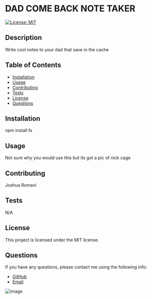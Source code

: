 # DAD COME BACK NOTE TAKER

[![License: MIT](https://img.shields.io/badge/License-MIT-yellow.svg)](https://opensource.org/licenses/MIT)

## Description

Write cool notes to your dad that save in the cache

## Table of Contents

- [Installation](#installation)
- [Usage](#usage)
- [Contributing](#contributing)
- [Tests](#tests)
- [License](#license)
- [Questions](#questions)

## Installation

npm install fs 

## Usage

Not sure why you would use this but its got a pic of nick cage

## Contributing

Joshua Romani

## Tests

N/A

## License

This project is licensed under the MIT license.

## Questions

If you have any questions, please contact me using the following info:

- [GitHub](https://github.com/DongleJosh)
- [Email](JoshuaJamesRomani@gmail.com)
 
 ![image](https://user-images.githubusercontent.com/119004668/229330802-19724d59-a499-4e2a-b8f1-6d3f9a3a6901.png)


